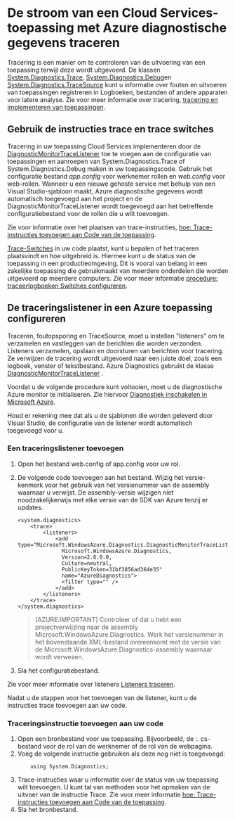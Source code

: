 <properties
    pageTitle="De stroom in een Cloud Services-toepassing met Azure diagnostische gegevens traceren | Microsoft Azure"
    description="Berichten voor tracering voor een toepassing Azure te helpen bij het opsporen van fouten, het meten van prestaties, controle, analyse van het netwerkverkeer en meer toevoegen."
    services="cloud-services"
    documentationCenter=".net"
    authors="rboucher"
    manager="jwhit"
    editor=""/>

<tags
    ms.service="cloud-services"
    ms.workload="na"
    ms.tgt_pltfrm="na"
    ms.devlang="dotnet"
    ms.topic="article"
    ms.date="02/20/2016"
    ms.author="robb"/>



# <a name="trace-the-flow-of-a-cloud-services-application-with-azure-diagnostics"></a>De stroom van een Cloud Services-toepassing met Azure diagnostische gegevens traceren

Tracering is een manier om te controleren van de uitvoering van een toepassing terwijl deze wordt uitgevoerd. De klassen [System.Diagnostics.Trace](https://msdn.microsoft.com/library/system.diagnostics.trace.aspx), [System.Diagnostics.Debug](https://msdn.microsoft.com/library/system.diagnostics.debug.aspx)en [System.Diagnostics.TraceSource](https://msdn.microsoft.com/library/system.diagnostics.tracesource.aspx) kunt u informatie over fouten en uitvoeren van toepassingen registreren in Logboeken, bestanden of andere apparaten voor latere analyse. Zie voor meer informatie over tracering, [tracering en implementeren van toepassingen](https://msdn.microsoft.com/library/zs6s4h68.aspx).


## <a name="use-trace-statements-and-trace-switches"></a>Gebruik de instructies trace en trace switches

Tracering in uw toepassing Cloud Services implementeren door de [DiagnosticMonitorTraceListener](https://msdn.microsoft.com/library/azure/microsoft.windowsazure.diagnostics.diagnosticmonitortracelistener.aspx) toe te voegen aan de configuratie van toepassingen en aanroepen van System.Diagnostics.Trace of System.Diagnostics.Debug maken in uw toepassingscode. Gebruik het configuratie bestand *app.config* voor werknemer rollen en *web.config* voor web-rollen. Wanneer u een nieuwe gehoste service met behulp van een Visual Studio-sjabloon maakt, Azure diagnostische gegevens wordt automatisch toegevoegd aan het project en de DiagnosticMonitorTraceListener wordt toegevoegd aan het betreffende configuratiebestand voor de rollen die u wilt toevoegen.

Zie voor informatie over het plaatsen van trace-instructies, [hoe: Trace-instructies toevoegen aan Code van de toepassing](https://msdn.microsoft.com/library/zd83saa2.aspx).

[Trace-Switches](https://msdn.microsoft.com/library/3at424ac.aspx) in uw code plaatst, kunt u bepalen of het traceren plaatsvindt en hoe uitgebreid is. Hiermee kunt u de status van de toepassing in een productieomgeving. Dit is vooral van belang in een zakelijke toepassing die gebruikmaakt van meerdere onderdelen die worden uitgevoerd op meerdere computers. Zie voor meer informatie [procedure: traceerlogboeken Switches configureren](https://msdn.microsoft.com/library/t06xyy08.aspx).

## <a name="configure-the-trace-listener-in-an-azure-application"></a>De traceringslistener in een Azure toepassing configureren

Traceren, foutopsporing en TraceSource, moet u instellen "listeners" om te verzamelen en vastleggen van de berichten die worden verzonden. Listeners verzamelen, opslaan en doorsturen van berichten voor tracering. Ze verwijzen de tracering wordt uitgevoerd naar een juiste doel, zoals een logboek, venster of tekstbestand. Azure Diagnostics gebruikt de klasse [DiagnosticMonitorTraceListener](https://msdn.microsoft.com/library/azure/microsoft.windowsazure.diagnostics.diagnosticmonitortracelistener.aspx) .

Voordat u de volgende procedure kunt voltooien, moet u de diagnostische Azure monitor te initialiseren. Zie hiervoor [Diagnostiek inschakelen in Microsoft Azure](cloud-services-dotnet-diagnostics.md).

Houd er rekening mee dat als u de sjablonen die worden geleverd door Visual Studio, de configuratie van de listener wordt automatisch toegevoegd voor u.


### <a name="add-a-trace-listener"></a>Een traceringslistener toevoegen

1. Open het bestand web.config of app.config voor uw rol.
2. De volgende code toevoegen aan het bestand. Wijzig het versie-kenmerk voor het gebruik van het versienummer van de assembly waarnaar u verwijst. De assembly-versie wijzigen niet noodzakelijkerwijs met elke versie van de SDK van Azure tenzij er updates.

    ```
    <system.diagnostics>
        <trace>
            <listeners>
                <add type="Microsoft.WindowsAzure.Diagnostics.DiagnosticMonitorTraceListener,
                  Microsoft.WindowsAzure.Diagnostics,
                  Version=2.8.0.0,
                  Culture=neutral,
                  PublicKeyToken=31bf3856ad364e35"
                  name="AzureDiagnostics">
                  <filter type="" />
                </add>
            </listeners>
        </trace>
    </system.diagnostics>
    ```
    >[AZURE.IMPORTANT] Controleer of dat u hebt een projectverwijzing naar de assembly Microsoft.WindowsAzure.Diagnostics. Werk het versienummer in het bovenstaande XML-bestand overeenkomt met de versie van de Microsoft.WindowsAzure.Diagnostics-assembly waarnaar wordt verwezen.

3. Sla het configuratiebestand.

Zie voor meer informatie over listeners [Listeners traceren](https://msdn.microsoft.com/library/4y5y10s7.aspx).

Nadat u de stappen voor het toevoegen van de listener, kunt u de instructies trace toevoegen aan uw code.


### <a name="to-add-trace-statement-to-your-code"></a>Traceringsinstructie toevoegen aan uw code

1. Open een bronbestand voor uw toepassing. Bijvoorbeeld, de <RoleName>:. cs-bestand voor de rol van de werknemer of de rol van de webpagina.
2. Voeg de volgende instructie gebruiken als deze nog niet is toegevoegd:
    ```
        using System.Diagnostics;
    ```
3. Trace-instructies waar u informatie over de status van uw toepassing wilt toevoegen. U kunt tal van methoden voor het opmaken van de uitvoer van de instructie Trace. Zie voor meer informatie [hoe: Trace-instructies toevoegen aan Code van de toepassing](https://msdn.microsoft.com/library/zd83saa2.aspx).
4. Sla het bronbestand.
